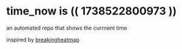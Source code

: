 # time_now is (( 1738522800973 ))

an automated repo that shows the currnent time

inspired by [breakingheatmap](https://github.com/breakingheatmap/breakingheatmap)